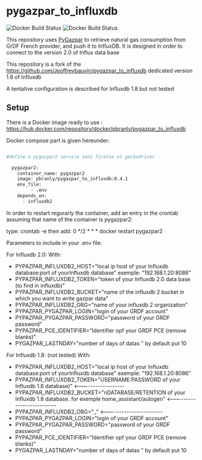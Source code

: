 # pygazpar_to_influxdb

![Docker Build Status](https://img.shields.io/docker/cloud/automated/jeoffrey54/pygazpar_to_influxdb.svg) ![Docker Build Status](https://img.shields.io/docker/cloud/build/jeoffrey54/pygazpar_to_influxdb.svg)


This repository uses [PyGazpar](https://github.com/ssenart/PyGazpar) to retrieve natural gas consumption from GrDF French provider, and push it to InfluxDB.
It is designed in order to connect to the version 2.0 of Influx data base

This repository is a fork of the https://github.com/Jeoffreybauvin/pygazpar_to_influxdb dedicated version 1.8 of Influxdb

A tentative configuration is described for Influxdb 1.8 but not tested

## Setup

There is a Docker image ready to use : https://hub.docker.com/repository/docker/pbranly/pygazpar_to_influxdb

Docker compose part is given hereunder:

```bash

#define a pygazpar2 service sans firefox et geckodriver

  pygazpar2:
    container_name: pygazpar2
    image: pbranly/pygazpar_to_influxdb:0.4.1
    env_file:
         - .env
    depends_on:
      - influxdb2
```     

In order to restart regurarly the container, add an entry in the crontab assuming that name of the container is pygazpar2:

type:
crontab -e
then add:
0 */2 * * * docker restart pygazpar2


Parameters to include in your .env file:

For Influxdb 2.0:
With:
- PYPAZPAR_INFLUXDB2_HOST="local ip host of your Influxdb database:port of yourInfluxdb database" exemple: "192.168.1.20:8086"
- PYPAZPAR_INFLUXDB2_TOKEN="token of your Influxdb 2.0 data base (to find in influxdb)"
- PYPAZPAR_INFLUXDB2_BUCKET="name of the influxdb 2 bucket in which you want to write gazpar data"
- PYPAZPAR_INFLUXDB2_ORG="name of your influxdb 2 organization"
- PYPAZPAR_PYGAZPAR_LOGIN="login of your GRDF account"
- PYPAZPAR_PYGAZPAR_PASSWORD="password of your GRDF password"
- PYPAZPAR_PCE_IDENTIFIER="Identifier opf your GRDF PCE (remove blanks)"
- PYGAZPAR_LASTNDAY="number of days of datas " by default put 10

For Influxdb 1.8: (not tested)
With:
- PYPAZPAR_INFLUXDB2_HOST="local ip host of your Influxdb database:port of yourInfluxdb database" exemple: "192.168.1.20:8086"
- PYPAZPAR_INFLUXDB2_TOKEN="USERNAME:PASSWORD of your Influxdb 1.8 database)" <------------------
- PYPAZPAR_INFLUXDB2_BUCKET="nDATABASE/RETENTION of your Influxdb 1.8 database. for exemple home_assistant/autogen" <--------------------------
- PYPAZPAR_INFLUXDB2_ORG="_" <-----------------------
- PYPAZPAR_PYGAZPAR_LOGIN="login of your GRDF account"
- PYPAZPAR_PYGAZPAR_PASSWORD="password of your GRDF password"
- PYPAZPAR_PCE_IDENTIFIER="Identifier opf your GRDF PCE (remove blanks)"
- PYGAZPAR_LASTNDAY="number of days of datas " by default put 10